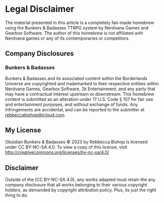# Legal Disclaimer

The material presented in this article is a completely fan-made homebrew using the Bunkers & Badasses TTRPG system by Nerdvana Games and Gearbox Software. The author of this homebrew is not affiliated with Nerdvana games or any of its contemporaries or competitors.

## Company Disclosures

### Bunkers & Badasses

Bunkers & Badasses and its associated content within the Borderlands Universe are copyrighted and trademarked to their respective entities within Nerdvana Games, Gearbox Software, 2k Entertainment, and any party that may have a contractual interest upstream or downstream. This homebrew content is submitted as an alteration under 17 U.S. Code § 107 for fair use and entertainment purposes, and without exchange of funds. Any infringements are accidental, and can be reported to the submitter at rebbeccabishop@icloud.com.

## My License
Obsidian Bunkers & Badasses © 2023 by Rebbecca Bishop is licensed under CC BY-NC-SA 4.0. To view a copy of this license, visit http://creativecommons.org/licenses/by-nc-sa/4.0/

## Disclaimer
Outside of the (CC BY-NC-SA 4.0), any works adapted must retain the any company disclosure that all works belonging to their various copyright holders, as demanded by copyright attribution policy. Plus, its just the right thing to do.
